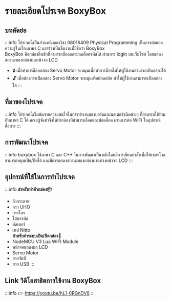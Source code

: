 # รายละเอียดโปรเจค BoxyBox

## บทคัดย่อ
:::info
โปรเจคนี้เป็นส่วนหนึ่งของวิชา 06016409 Physical Programming เป็นการต่อยอดความรู้ในเรื่องภาษา C มาสร้างเป็นชิ้นงานที่มีชื่อว่า BoxyBox  
BoxyBox คือกล่องลิ้นชักที่สามารถล็อดและปลดล็อครหัสได้ ผ่านการ login บนเว็บไซต์ โดยแสดงสถานะของกล่องบนหน้าจอ LCD
* 🔒 เมื่อทำการล็อคกล่อง Servo Motor  จะหมุนเพื่อทำการล็อคไม่ให้ผู้ใช้งานสามารถเปิดกล่องได้
* 🔓 เมื่อต้องการเปิดกล่อง Servo Motor  จะหมุนเพื่อปลดสลัก ทำให้ผู้ใช้งานสามารถเปิดกล่องได้
:::

## ที่มาของโปรเจค
:::info
โปรเจคนี้เริ่มต้นจากความสนใจในการทำงานของบอร์ดและมอเตอร์ชนิดต่างๆ ที่สามารถใช้ร่วมกับภาษา C ได้  คณะผู้จัดทำจึงได้ทำกล่องที่สามารถล็อคและปลดล็อค ผ่านการต่อ WiFi ในอุปกรณ์สื่อสาร
:::

## การพัฒนาโปรเจค
:::info
boxybox ใช้ภาษา C และ C++ ในการพัฒนาเป็นหลักโดยมีการเขียนคำสั่งเพื่อให้เซอร์โวลสามารถหมุนเปิด/ปิดได้
และมีการแสดงสถานะของกล่องผ่านทางหน้าจอ LCD
:::

## อุปกรณ์ที่ใช้ในการทำโปรเจค
:::info
   **สำหรับทำตัวกล่อง📦**
* ลังกระดาษ
* กาว UHO
* กรรไกร
* ไม้บรรทัด
* คัดเตอร์
* เทป Nitto  
**สำหรับทำระบบเปิด/ปิดกล่อง🔐**
* NodeMCU V3 Lua WIFI Module
* หน้าจอแสดงผล LCD
* Servo Motor
* สายจัมป์
* สาย USB
:::

## Link วิดิโอสาธิตการใช้งาน BoxyBox
:::info
👉 https://youtu.be/hL1-0RGnDV8
:::
